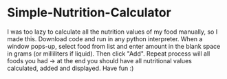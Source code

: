 # Simple-Nutrition-Calculator
I was too lazy to calculate all the nutrition values of my food manually, so I made this.  Download code and run in any python interpreter. When a window pops-up, select food from list and enter amount in the blank space in grams (or milliliters if liquid). Then click "Add". Repeat process will all foods you had -> at the end you should have all nutritional values calculated, added and displayed.  Have fun :)
